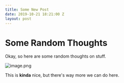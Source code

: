 ```yaml
---
title: Some New Post
date: 2019-10-21 18:21:00 Z
layout: post
---
```


# Some Random Thoughts

Okay, so here are some random thoughts on stuff.

![image.png](/uploads/image.png)

This is **kinda** nice, but there's way more we can do here.